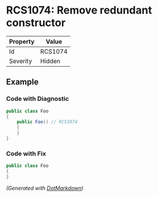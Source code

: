 # RCS1074: Remove redundant constructor

| Property | Value   |
| -------- | ------- |
| Id       | RCS1074 |
| Severity | Hidden  |

## Example

### Code with Diagnostic

```csharp
public class Foo
{
    public Foo() // RCS1074
    {
    }
}
```

### Code with Fix

```csharp
public class Foo
{
}
```


*\(Generated with [DotMarkdown](http://github.com/JosefPihrt/DotMarkdown)\)*
